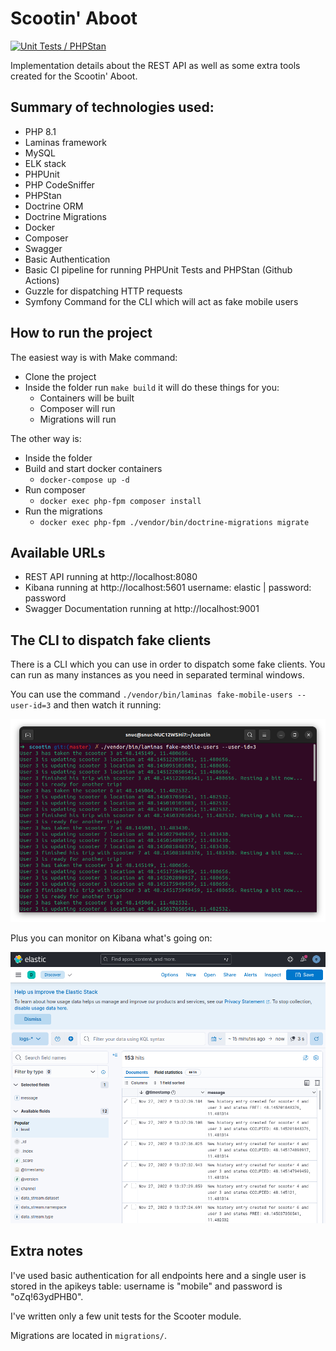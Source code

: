 # Scootin' Aboot

[![Unit Tests / PHPStan](https://github.com/adrianosferreira/scootin/actions/workflows/php.yml/badge.svg)](https://github.com/adrianosferreira/scootin/actions/workflows/php.yml)

Implementation details about the REST API as well as some extra tools created for the Scootin' Aboot.

## Summary of technologies used:

- PHP 8.1
- Laminas framework
- MySQL
- ELK stack
- PHPUnit
- PHP CodeSniffer
- PHPStan
- Doctrine ORM
- Doctrine Migrations
- Docker
- Composer
- Swagger
- Basic Authentication
- Basic CI pipeline for running PHPUnit Tests and PHPStan (Github Actions)
- Guzzle for dispatching HTTP requests
- Symfony Command for the CLI which will act as fake mobile users

## How to run the project

The easiest way is with Make command:

- Clone the project 
- Inside the folder run `make build` it will do these things for you:
  - Containers will be built
  - Composer will run
  - Migrations will run

The other way is:

- Inside the folder
- Build and start docker containers
  - `docker-compose up -d`
- Run composer
  - `docker exec php-fpm composer install`
- Run the migrations
  - `docker exec php-fpm ./vendor/bin/doctrine-migrations migrate`

## Available URLs

- REST API running at http://localhost:8080
- Kibana running at http://localhost:5601 username: elastic | password: password
- Swagger Documentation running at http://localhost:9001

## The CLI to dispatch fake clients

There is a CLI which you can use in order to dispatch some fake clients. You can run as many instances as you need in separated terminal windows.

You can use the command `./vendor/bin/laminas fake-mobile-users --user-id=3` and then watch it running:

![image](documentation/cli.png)

Plus you can monitor on Kibana what's going on:

![image](documentation/kibana.png)

## Extra notes

I've used basic authentication for all endpoints here and a single user is stored in the apikeys table: username is "mobile" and password is "oZq!63ydPHB0".

I've written only a few unit tests for the Scooter module.

Migrations are located in `migrations/`.